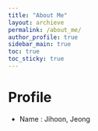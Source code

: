 ```yaml
---
title: "About Me"
layout: archieve
permalink: /about_me/
author_profile: true
sidebar_main: true
toc: true
toc_sticky: true
---
```

# Profile


- Name : Jihoon, Jeong

